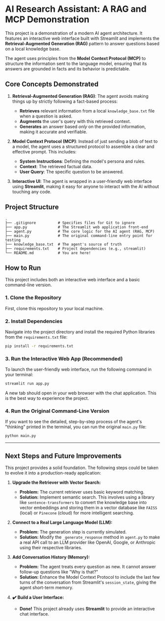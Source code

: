 # AI Research Assistant: A RAG and MCP Demonstration

This project is a demonstration of a modern AI agent architecture. It features an interactive web interface built with Streamlit and implements the **Retrieval-Augmented Generation (RAG)** pattern to answer questions based on a local knowledge base.

The agent uses principles from the **Model Context Protocol (MCP)** to structure the information sent to the language model, ensuring that its answers are grounded in facts and its behavior is predictable.


## Core Concepts Demonstrated

1.  **Retrieval-Augmented Generation (RAG)**: The agent avoids making things up by strictly following a fact-based process:
    *   **Retrieves** relevant information from a local `knowledge_base.txt` file when a question is asked.
    *   **Augments** the user's query with this retrieved context.
    *   **Generates** an answer based *only* on the provided information, making it accurate and verifiable.

2.  **Model Context Protocol (MCP)**: Instead of just sending a blob of text to a model, the agent uses a structured protocol to assemble a clear and effective prompt. This includes:
    *   **System Instructions**: Defining the model's persona and rules.
    *   **Context**: The retrieved factual data.
    *   **User Query**: The specific question to be answered.

3.  **Interactive UI**: The agent is wrapped in a user-friendly web interface using **Streamlit**, making it easy for anyone to interact with the AI without touching any code.

## Project Structure

```
.
├── .gitignore          # Specifies files for Git to ignore
├── app.py              # The Streamlit web application front-end
├── agent.py            # The core logic for the AI agent (RAG, MCP)
├── main.py             # The original command-line entry point for testing
├── knowledge_base.txt  # The agent's source of truth
├── requirements.txt    # Project dependencies (e.g., streamlit)
└── README.md           # You are here!
```

## How to Run

This project includes both an interactive web interface and a basic command-line version.

### 1. Clone the Repository

First, clone this repository to your local machine.

### 2. Install Dependencies

Navigate into the project directory and install the required Python libraries from the `requirements.txt` file:
```sh
pip install -r requirements.txt
```

### 3. Run the Interactive Web App (Recommended)

To launch the user-friendly web interface, run the following command in your terminal:
```sh
streamlit run app.py
```
A new tab should open in your web browser with the chat application. This is the best way to experience the project.

### 4. Run the Original Command-Line Version

If you want to see the detailed, step-by-step process of the agent's "thinking" printed in the terminal, you can run the original `main.py` file:
```sh
python main.py
```

---

## Next Steps and Future Improvements

This project provides a solid foundation. The following steps could be taken to evolve it into a production-ready application:

1.  **Upgrade the Retriever with Vector Search:**
    *   **Problem:** The current retriever uses basic keyword matching.
    *   **Solution:** Implement semantic search. This involves using a library like `sentence-transformers` to convert the knowledge base into vector embeddings and storing them in a vector database like `FAISS` (local) or `Pinecone` (cloud) for more intelligent searching.

2.  **Connect to a Real Large Language Model (LLM):**
    *   **Problem:** The generation step is currently simulated.
    *   **Solution:** Modify the `_generate_response` method in `agent.py` to make a real API call to an LLM provider like OpenAI, Google, or Anthropic using their respective libraries.

3.  **Add Conversation History (Memory):**
    *   **Problem:** The agent treats every question as new. It cannot answer follow-up questions like "Why is that?"
    *   **Solution:** Enhance the Model Context Protocol to include the last few turns of the conversation from Streamlit's `session_state`, giving the agent short-term memory.

4.  **✔️ Build a User Interface:**
    *   **Done!** This project already uses **Streamlit** to provide an interactive chat interface.
